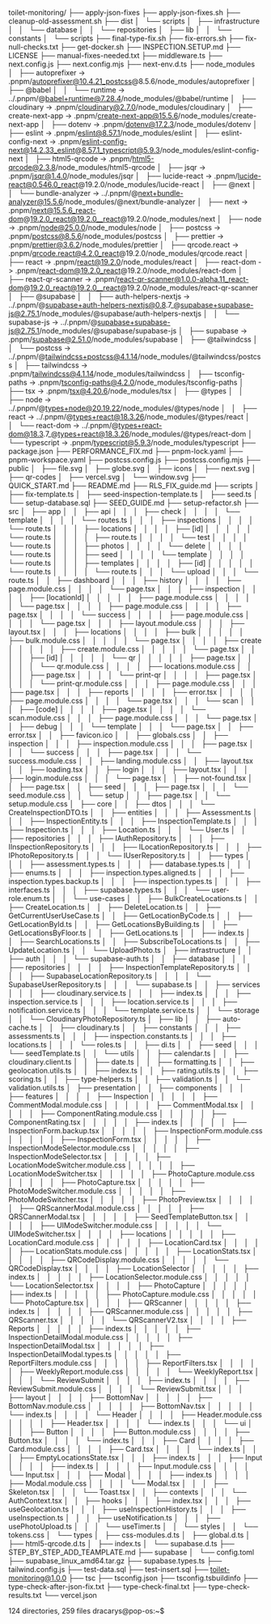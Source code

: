 toilet-monitoring/
├── apply-json-fixes
├── apply-json-fixes.sh
├── cleanup-old-assessment.sh
├── dist
│   └── scripts
│       ├── infrastructure
│       │   └── database
│       │       └── repositories
│       ├── lib
│       │   └── constants
│       └── scripts
├── final-type-fix.sh
├── fix-errors.sh
├── fix-null-checks.txt
├── get-docker.sh
├── INSPECTION.SETUP.md
├── LICENSE
├── manual-fixes-needed.txt
├── middleware.ts
├── next.config.js
├── next.config.mjs
├── next-env.d.ts
├── node_modules
│   ├── autoprefixer -> .pnpm/autoprefixer@10.4.21_postcss@8.5.6/node_modules/autoprefixer
│   ├── @babel
│   │   └── runtime -> ../.pnpm/@babel+runtime@7.28.4/node_modules/@babel/runtime
│   ├── cloudinary -> .pnpm/cloudinary@2.7.0/node_modules/cloudinary
│   ├── create-next-app -> .pnpm/create-next-app@15.5.6/node_modules/create-next-app
│   ├── dotenv -> .pnpm/dotenv@17.2.3/node_modules/dotenv
│   ├── eslint -> .pnpm/eslint@8.57.1/node_modules/eslint
│   ├── eslint-config-next -> .pnpm/eslint-config-next@14.2.33_eslint@8.57.1_typescript@5.9.3/node_modules/eslint-config-next
│   ├── html5-qrcode -> .pnpm/html5-qrcode@2.3.8/node_modules/html5-qrcode
│   ├── jsqr -> .pnpm/jsqr@1.4.0/node_modules/jsqr
│   ├── lucide-react -> .pnpm/lucide-react@0.546.0_react@19.2.0/node_modules/lucide-react
│   ├── @next
│   │   └── bundle-analyzer -> ../.pnpm/@next+bundle-analyzer@15.5.6/node_modules/@next/bundle-analyzer
│   ├── next -> .pnpm/next@15.5.6_react-dom@19.2.0_react@19.2.0__react@19.2.0/node_modules/next
│   ├── node -> .pnpm/node@25.0.0/node_modules/node
│   ├── postcss -> .pnpm/postcss@8.5.6/node_modules/postcss
│   ├── prettier -> .pnpm/prettier@3.6.2/node_modules/prettier
│   ├── qrcode.react -> .pnpm/qrcode.react@4.2.0_react@19.2.0/node_modules/qrcode.react
│   ├── react -> .pnpm/react@19.2.0/node_modules/react
│   ├── react-dom -> .pnpm/react-dom@19.2.0_react@19.2.0/node_modules/react-dom
│   ├── react-qr-scanner -> .pnpm/react-qr-scanner@1.0.0-alpha.11_react-dom@19.2.0_react@19.2.0__react@19.2.0/node_modules/react-qr-scanner
│   ├── @supabase
│   │   ├── auth-helpers-nextjs -> ../.pnpm/@supabase+auth-helpers-nextjs@0.8.7_@supabase+supabase-js@2.75.1/node_modules/@supabase/auth-helpers-nextjs
│   │   └── supabase-js -> ../.pnpm/@supabase+supabase-js@2.75.1/node_modules/@supabase/supabase-js
│   ├── supabase -> .pnpm/supabase@2.51.0/node_modules/supabase
│   ├── @tailwindcss
│   │   └── postcss -> ../.pnpm/@tailwindcss+postcss@4.1.14/node_modules/@tailwindcss/postcss
│   ├── tailwindcss -> .pnpm/tailwindcss@4.1.14/node_modules/tailwindcss
│   ├── tsconfig-paths -> .pnpm/tsconfig-paths@4.2.0/node_modules/tsconfig-paths
│   ├── tsx -> .pnpm/tsx@4.20.6/node_modules/tsx
│   ├── @types
│   │   ├── node -> ../.pnpm/@types+node@20.19.22/node_modules/@types/node
│   │   ├── react -> ../.pnpm/@types+react@18.3.26/node_modules/@types/react
│   │   └── react-dom -> ../.pnpm/@types+react-dom@18.3.7_@types+react@18.3.26/node_modules/@types/react-dom
│   └── typescript -> .pnpm/typescript@5.9.3/node_modules/typescript
├── package.json
├── PERFORMANCE_FIX.md
├── pnpm-lock.yaml
├── pnpm-workspace.yaml
├── postcss.config.js
├── postcss.config.mjs
├── public
│   ├── file.svg
│   ├── globe.svg
│   ├── icons
│   ├── next.svg
│   ├── qr-codes
│   ├── vercel.svg
│   └── window.svg
├── QUICK_START.md
├── README.md
├── RLS_FIX_guide.md
├── scripts
│   ├── fix-template.ts
│   ├── seed-inspection-template.ts
│   ├── seed.ts
│   └── setup-database.sql
├── SEED_GUIDE.md
├── setup-refactor.sh
├── src
│   ├── app
│   │   ├── api
│   │   │   ├── check
│   │   │   │   └── template
│   │   │   │       └── routes.ts
│   │   │   ├── inspections
│   │   │   │   └── route.ts
│   │   │   ├── locations
│   │   │   │   ├── [id]
│   │   │   │   │   └── route.ts
│   │   │   │   ├── route.ts
│   │   │   │   └── test
│   │   │   │       └── route.ts
│   │   │   ├── photos
│   │   │   │   └── delete
│   │   │   │       └── route.ts
│   │   │   ├── seed
│   │   │   │   └── template
│   │   │   │       └── route.ts
│   │   │   ├── templates
│   │   │   │   ├── [id]
│   │   │   │   │   └── route.ts
│   │   │   │   └── route.ts
│   │   │   └── upload
│   │   │       └── route.ts
│   │   ├── dashboard
│   │   │   ├── history
│   │   │   │   ├── page.module.css
│   │   │   │   └── page.tsx
│   │   │   ├── inspection
│   │   │   │   ├── [locationId]
│   │   │   │   │   ├── page.module.css
│   │   │   │   │   └── page.tsx
│   │   │   │   ├── page.module.css
│   │   │   │   ├── page.tsx
│   │   │   │   └── success
│   │   │   │       ├── page.module.css
│   │   │   │       └── page.tsx
│   │   │   ├── layout.module.css
│   │   │   ├── layout.tsx
│   │   │   ├── locations
│   │   │   │   ├── bulk
│   │   │   │   │   ├── bulk.module.css
│   │   │   │   │   └── page.tsx
│   │   │   │   ├── create
│   │   │   │   │   ├── create.module.css
│   │   │   │   │   └── page.tsx
│   │   │   │   ├── [id]
│   │   │   │   │   └── qr
│   │   │   │   │       ├── page.tsx
│   │   │   │   │       └── qr.module.css
│   │   │   │   ├── locations.module.css
│   │   │   │   ├── page.tsx
│   │   │   │   └── print-qr
│   │   │   │       ├── page.tsx
│   │   │   │       └── print-qr.module.css
│   │   │   ├── page.module.css
│   │   │   ├── page.tsx
│   │   │   ├── reports
│   │   │   │   ├── error.tsx
│   │   │   │   ├── page.module.css
│   │   │   │   └── page.tsx
│   │   │   └── scan
│   │   │       ├── [code]
│   │   │       │   ├── page.tsx
│   │   │       │   └── scan.module.css
│   │   │       ├── page.module.css
│   │   │       └── page.tsx
│   │   ├── debug
│   │   │   └── template
│   │   │       └── page.tsx
│   │   ├── error.tsx
│   │   ├── favicon.ico
│   │   ├── globals.css
│   │   ├── inspection
│   │   │   ├── inspection.module.css
│   │   │   ├── page.tsx
│   │   │   └── success
│   │   │       ├── page.tsx
│   │   │       └── success.module.css
│   │   ├── landing.module.css
│   │   ├── layout.tsx
│   │   ├── loading.tsx
│   │   ├── login
│   │   │   ├── layout.tsx
│   │   │   ├── login.module.css
│   │   │   └── page.tsx
│   │   ├── not-found.tsx
│   │   ├── page.tsx
│   │   ├── seed
│   │   │   ├── page.tsx
│   │   │   └── seed.module.css
│   │   └── setup
│   │       ├── page.tsx
│   │       └── setup.module.css
│   ├── core
│   │   ├── dtos
│   │   │   └── CreateInspectionDTO.ts
│   │   ├── entities
│   │   │   ├── Assessment.ts
│   │   │   ├── InspectionEntity.ts
│   │   │   ├── InspectionTemplate.ts
│   │   │   ├── Inspection.ts
│   │   │   ├── Location.ts
│   │   │   └── User.ts
│   │   ├── repositories
│   │   │   ├── IAuthRepository.ts
│   │   │   ├── IInspectionRepository.ts
│   │   │   ├── ILocationRepository.ts
│   │   │   ├── IPhotoRepository.ts
│   │   │   └── IUserRepository.ts
│   │   ├── types
│   │   │   ├── assessment.types.ts
│   │   │   ├── database.types.ts
│   │   │   ├── enums.ts
│   │   │   ├── inspection.types.aligned.ts
│   │   │   ├── inspection.types.backup.ts
│   │   │   ├── inspection.types.ts
│   │   │   ├── interfaces.ts
│   │   │   ├── supabase.types.ts
│   │   │   └── user-role.enum.ts
│   │   └── use-cases
│   │       ├── BulkCreateLocations.ts
│   │       ├── CreateLocation.ts
│   │       ├── DeleteLocation.ts
│   │       ├── GetCurrentUserUseCase.ts
│   │       ├── GetLocationByCode.ts
│   │       ├── GetLocationById.ts
│   │       ├── GetLocationsByBuilding.ts
│   │       ├── GetLocationsByFloor.ts
│   │       ├── GetLocations.ts
│   │       ├── index.ts
│   │       ├── SearchLocations.ts
│   │       ├── SubscribeToLocations.ts
│   │       ├── UpdateLocation.ts
│   │       └── UploadPhoto.ts
│   ├── infrastructure
│   │   ├── auth
│   │   │   └── supabase-auth.ts
│   │   ├── database
│   │   │   ├── repositories
│   │   │   │   ├── InspectionTemplateRepository.ts
│   │   │   │   ├── SupabaseLocationRepository.ts
│   │   │   │   └── SupabaseUserRepository.ts
│   │   │   └── supabase.ts
│   │   ├── services
│   │   │   ├── cloudinary.service.ts
│   │   │   ├── index.ts
│   │   │   ├── inspection.service.ts
│   │   │   ├── location.service.ts
│   │   │   ├── notification.service.ts
│   │   │   └── template.service.ts
│   │   └── storage
│   │       └── CloudinaryPhotoRepository.ts
│   ├── lib
│   │   ├── auto-cache.ts
│   │   ├── cloudinary.ts
│   │   ├── constants
│   │   │   ├── assessments.ts
│   │   │   ├── inspection.constants.ts
│   │   │   ├── locations.ts
│   │   │   └── roles.ts
│   │   ├── di.ts
│   │   ├── seed
│   │   │   └── seedTemplate.ts
│   │   └── utils
│   │       ├── calendar.ts
│   │       ├── cloudinary.client.ts
│   │       ├── date.ts
│   │       ├── formatting.ts
│   │       ├── geolocation.utils.ts
│   │       ├── index.ts
│   │       ├── rating.utils.ts
│   │       ├── scoring.ts
│   │       ├── type-helpers.ts
│   │       ├── validation.ts
│   │       └── validation.utils.ts
│   ├── presentation
│   │   ├── components
│   │   │   ├── features
│   │   │   │   ├── Inspection
│   │   │   │   │   ├── CommentModal.module.css
│   │   │   │   │   ├── CommentModal.tsx
│   │   │   │   │   ├── ComponentRating.module.css
│   │   │   │   │   ├── ComponentRating.tsx
│   │   │   │   │   ├── index.ts
│   │   │   │   │   ├── InspectionForm.backup.tsx
│   │   │   │   │   ├── InspectionForm.module.css
│   │   │   │   │   ├── InspectionForm.tsx
│   │   │   │   │   ├── InspectionModeSelector.module.css
│   │   │   │   │   ├── InspectionModeSelector.tsx
│   │   │   │   │   ├── LocationModeSwitcher.module.css
│   │   │   │   │   ├── LocationModeSwitcher.tsx
│   │   │   │   │   ├── PhotoCapture.module.css
│   │   │   │   │   ├── PhotoCapture.tsx
│   │   │   │   │   ├── PhotoModeSwitcher.module.css
│   │   │   │   │   ├── PhotoModeSwitcher.tsx
│   │   │   │   │   ├── PhotoPreview.tsx
│   │   │   │   │   ├── QRScannerModal.module.css
│   │   │   │   │   ├── QRSCannerModal.tsx
│   │   │   │   │   ├── SeedTemplateButton.tsx
│   │   │   │   │   ├── UIModeSwitcher.module.css
│   │   │   │   │   └── UIModeSwitcher.tsx
│   │   │   │   ├── locations
│   │   │   │   │   ├── LocationCard.module.css
│   │   │   │   │   ├── LocationCard.tsx
│   │   │   │   │   ├── LocationStats.module.css
│   │   │   │   │   ├── LocationStats.tsx
│   │   │   │   │   ├── QRCodeDisplay.module.css
│   │   │   │   │   └── QRCodeDisplay.tsx
│   │   │   │   ├── LocationSelector
│   │   │   │   │   ├── index.ts
│   │   │   │   │   ├── LocationSelector.module.css
│   │   │   │   │   └── LocationSelector.tsx
│   │   │   │   ├── PhotoCapture
│   │   │   │   │   ├── index.ts
│   │   │   │   │   ├── PhotoCapture.module.css
│   │   │   │   │   └── PhotoCapture.tsx
│   │   │   │   ├── QRScanner
│   │   │   │   │   ├── index.ts
│   │   │   │   │   ├── QRScanner.module.css
│   │   │   │   │   ├── QRScanner.tsx
│   │   │   │   │   └── QRScannerV2.tsx
│   │   │   │   ├── Reports
│   │   │   │   │   ├── index.ts
│   │   │   │   │   ├── InspectionDetailModal.module.css
│   │   │   │   │   ├── InspectionDetailModal.tsx
│   │   │   │   │   ├── InspectionDetailModal.types.ts
│   │   │   │   │   ├── ReportFilters.module.css
│   │   │   │   │   ├── ReportFilters.tsx
│   │   │   │   │   ├── WeeklyReport.module.css
│   │   │   │   │   └── WeeklyReport.tsx
│   │   │   │   └── ReviewSubmit
│   │   │   │       ├── index.ts
│   │   │   │       ├── ReviewSubmit.module.css
│   │   │   │       └── ReviewSubmit.tsx
│   │   │   ├── layout
│   │   │   │   ├── BottomNav
│   │   │   │   │   ├── BottomNav.module.css
│   │   │   │   │   ├── BottomNav.tsx
│   │   │   │   │   └── index.ts
│   │   │   │   └── Header
│   │   │   │       ├── Header.module.css
│   │   │   │       ├── Header.tsx
│   │   │   │       └── index.ts
│   │   │   └── ui
│   │   │       ├── Button
│   │   │       │   ├── Button.module.css
│   │   │       │   ├── Button.tsx
│   │   │       │   └── index.ts
│   │   │       ├── Card
│   │   │       │   ├── Card.module.css
│   │   │       │   ├── Card.tsx
│   │   │       │   └── index.ts
│   │   │       ├── EmptyLocationsState.tsx
│   │   │       ├── index.ts
│   │   │       ├── Input
│   │   │       │   ├── index.ts
│   │   │       │   ├── Input.module.css
│   │   │       │   └── Input.tsx
│   │   │       ├── Modal
│   │   │       │   ├── index.ts
│   │   │       │   ├── Modal.module.css
│   │   │       │   └── Modal.tsx
│   │   │       ├── Skeleton.tsx
│   │   │       └── Toast.tsx
│   │   ├── contexts
│   │   │   └── AuthContext.tsx
│   │   ├── hooks
│   │   │   ├── index.tsx
│   │   │   ├── useGeolocation.ts
│   │   │   ├── useInspectionHistory.ts
│   │   │   ├── useInspection.ts
│   │   │   ├── useNotification.ts
│   │   │   ├── usePhotoUpload.ts
│   │   │   └── useTimer.ts
│   │   └── styles
│   │       └── tokens.css
│   └── types
│       ├── css-modules.d.ts
│       ├── global.d.ts
│       ├── html5-qrcode.d.ts
│       ├── index.ts
│       └── supabase.d.ts
├── STEP_BY_STEP_ADD_TEAMPLATE.md
├── supabase
│   └── config.toml
├── supabase_linux_amd64.tar.gz
├── supabase.types.ts
├── tailwind.config.js
├── test-data.sql
├── test-insert.sql
├── toilet-monitoring@1.0.0
├── tsc
├── tsconfig.json
├── tsconfig.tsbuildinfo
├── type-check-after-json-fix.txt
├── type-check-final.txt
├── type-check-results.txt
└── vercel.json

124 directories, 259 files
dracarys@pop-os:~$ 

